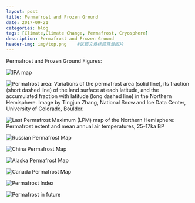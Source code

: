 ```yaml
---
layout: post
title: Permafrost and Frozen Ground
date: 2017-09-21
categories: blog
tags: [Climate,Climate Change, Permafrost, Cryosphere]
description: Permafrost and Frozen Ground
header-img: img/top.png    #这篇文章标题背景图片
---
```


Permafrost and Frozen Ground Figures:

![IPA map](https://nsidc.org/sites/nsidc.org/files/images/cryosphere/sotc/permafrost-arctic-distribution.png)

![Permafrost area: Variations of the permafrost area (solid line), its fraction (short dashed line) of the land surface at each latitude, and the accumulated fraction with latitude (long dashed line) in the Northern Hemisphere. Image by Tingjun Zhang, National Snow and Ice Data Center, University of Colorado, Boulder.](https://nsidc.org/sites/nsidc.org/files/images//fig4.gif)

![Last Permafrost Maximum (LPM) map of the Northern Hemisphere: Permafrost extent and mean annual air temperatures, 25-17ka BP](https://www.researchgate.net/profile/Huijun_Jin/publication/261106795/figure/fig6/AS:271281534795796@1441689966664/Figure-1-A-map-showing-the-extent-of-permafrost-in-the-Northern-Hemisphere-during-the.png)

![Russian Permafrost Map](http://www.defrostingthefreezer.co.uk/wp-content/uploads/2014/03/Catchments2-Small.png)

![China Permafrost Map](https://www.researchgate.net/profile/Xin_Li30/publication/259500836/figure/fig5/AS:279052955996164@1443542817710/Figure-3-The-China-subset-of-the-Circum-Arctic-Map-of-Permafrost-and-Ground-Ice.png)

![Alaska Permafrost Map](http://www.uafsunstar.com/wp-content/uploads/2016/11/AlaskaPermafrostMap_Front_Dec2008_Jorgenson_etal_2008.jpg)

![Canada Permafrost Map](https://ccin.ca/home/sites/default/files/permafrost/current/monitoring_networks.gif)

![Permafrost Index](http://www.defrostingthefreezer.co.uk/wp-content/uploads/2013/06/Northern-Hemisphere-Permafrost.jpg)

![Permafrost in future](https://natgeoeducationblog.files.wordpress.com/2017/05/permafrost-map.jpg)